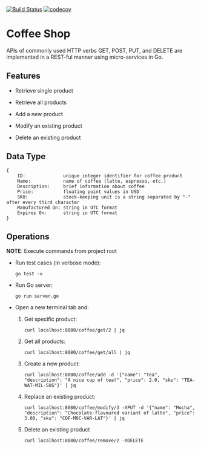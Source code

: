 [![Build Status](https://travis-ci.com/saurabmish/Coffee-Shop.svg?branch=master)](https://travis-ci.com/saurabmish/Coffee-Shop)
[![codecov](https://codecov.io/gh/saurabmish/Coffee-Shop/branch/master/graph/badge.svg?token=YUPUN62OPY)](https://codecov.io/gh/saurabmish/Coffee-Shop)

# Coffee Shop

APIs of commonly used HTTP verbs GET, POST, PUT, and DELETE are implemented in a REST-ful manner using micro-services in Go.

## Features

+ Retrieve single product

+ Retrieve all products

+ Add a new product

+ Modify an existing product

+ Delete an existing product

## Data Type

```
{
    ID:              unique integer identifier for coffee product
    Name:            name of coffee (latte, espresso, etc.)
    Description:     brief information about coffee
    Price:           floating point values in USD
    SKU:             stock-keeping unit is a string separated by "-" after every third character
    Manufactured On: string in UTC format
    Expires On:      string in UTC format
}
```

## Operations

**NOTE**: Execute commands from project root

+ Run test cases (in verbose mode):

  `go test -v`

+ Run Go server:

  `go run server.go`

+ Open a new terminal tab and:

  1. Get specific product:

     `curl localhost:8080/coffee/get/2 | jq`

  2. Get all products:

     `curl localhost:8080/coffee/get/all | jq`

  3. Create a new product:

     `curl localhost:8080/coffee/add -d '{"name": "Tea", "description": "A nice cup of tea!", "price": 2.0, "sku": "TEA-WAT-MIL-SUG"}' | jq`

  4. Replace an existing product:

     `curl localhost:8080/coffee/modify/3 -XPUT -d '{"name": "Mocha", "description": "Chocolate-flavoured variant of latte", "price": 3.00, "sku": "COF-MOC-VAR-LAT"}' | jq`

  5. Delete an existing product

     `curl localhost:8080/coffee/remove/2 -XDELETE`
